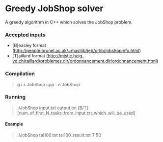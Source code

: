 # Greedy JobShop solver
A greedy algorithm in C++ which solves the JobShop problem.

### Accepted inputs
- [B]easley format (http://people.brunel.ac.uk/~mastjjb/jeb/orlib/jobshopinfo.html)
- [T]aillard format (http://mistic.heig-vd.ch/taillard/problemes.dir/ordonnancement.dir/ordonnancement.html)

### Compilation
> g++ JobShop.cpp −o JobShop

### Running
> ./JobShop input.txt output.txt [B/T] [num_of_first_N_tasks_from_input.txt_which_will_be_used]

#### Example
> ./JobShop tai100.txt tai100_result.txt T 50
